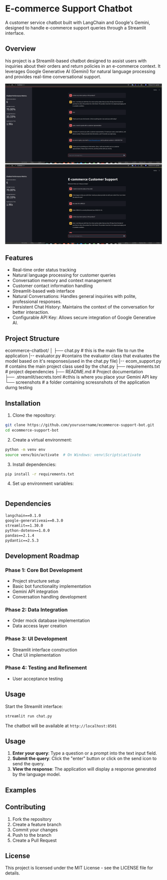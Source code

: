 # E-commerce Support Chatbot

A customer service chatbot built with LangChain and Google's Gemini, designed to handle e-commerce support queries through a Streamlit interface.

## Overview

his project is a Streamlit-based chatbot designed to assist users with inquiries about their orders and return policies in an e-commerce context. It leverages Google Generative AI (Gemini) for natural language processing and provides real-time conversational support.

![Main Interface](screenshots/ecombot.png)
![Main Interface](screenshots/ecombot2.png)

## Features

- Real-time order status tracking
- Natural language processing for customer queries
- Conversation memory and context management
- Customer contact information handling
- Streamlit-based web interface
- Natural Conversations: Handles general inquiries with polite, professional responses.
- Persistent Chat History: Maintains the context of the conversation for better interaction.
- Configurable API Key: Allows secure integration of Google Generative AI.


## Project Structure

ecommerce-chatbot/
│
├── chat.py   # this is the main file to run the application
|-- evaluator.py    #contains the evaluator class that evaluates the model based on it's responses(used in the chat.py file)
|-- ecom_support.py   # contains the main project class used by the chat.py
├── requirements.txt       # project dependencies
├── README.md              # Project documentation       
├── .streamlit/secrets.toml                #cthis is where you place your Gemini API key
└── screenshots      # a folder containing scressnshots of the application durng testing


## Installation

1. Clone the repository:
```bash
git clone https://github.com/yourusername/ecommerce-support-bot.git
cd ecommerce-support-bot
```

2. Create a virtual environment:
```bash
python -m venv env
source venv/bin/activate  # On Windows: venv\Scripts\activate
```

3. Install dependencies:
```bash
pip install -r requirements.txt
```

4. Set up environment variables:
```place your API key in .streamlit/secrets.toml
```

## Dependencies

```
langchain==0.1.0
google-generativeai==0.3.0
streamlit==1.30.0
python-dotenv==1.0.0
pandas==2.1.4
pydantic==2.5.3
```

## Development Roadmap

### Phase 1: Core Bot Development
- Project structure setup
- Basic bot functionality implementation
- Gemini API integration
- Conversation handling development

### Phase 2: Data Integration
- Order  mock database implementation
- Data access layer creation

### Phase 3: UI Development
- Streamlit interface construction
- Chat UI implementation

### Phase 4: Testing and Refinement

- User acceptance testing

## Usage

Start the Streamlit interface:
```bash
streamlit run chat.py
```

The chatbot will be available at `http://localhost:8501`

## Usage

1. **Enter your query**: Type a question or a prompt into the text input field.
2. **Submit the query**: Click the "enter" button or click on the send icon to send the query.
3. **View the response**: The application will display a response generated by the language model.

## Examples


## Contributing

1. Fork the repository
2. Create a feature branch
3. Commit your changes
4. Push to the branch
5. Create a Pull Request

## License

This project is licensed under the MIT License - see the LICENSE file for details.